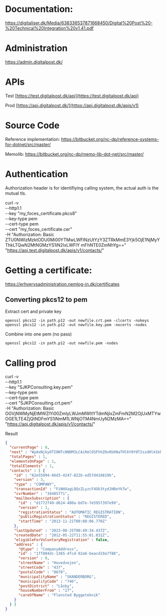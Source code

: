 # Documentation: 
https://digitaliser.dk/Media/638336537871668450/Digital%20Post%20-%20Technical%20Integration%20v1.41.pdf

# Administration
https://admin.digitalpost.dk/ 
 
# APIs
Test 
[https://test.digitalpost.dk/api](https://test.digitalpost.dk/api)

Prod
[https://api.digitalpost.dk/](https://api.digitalpost.dk/apis/v1)


# Source Code
Reference implementation: 
https://bitbucket.org/nc-dp/reference-systems-for-dotnet/src/master/

Memolib:
https://bitbucket.org/nc-dp/memo-lib-dot-net/src/master/ 


# Authentication
Authorization header is for identifiying calling system, the actual auth is the mutual tls. 

curl -v \
--http1.1 \
--key "my_foces_certificate.pkcs8" \
--key-type pem \
--cert-type pem \
--cert "my_foces_certificate.cer" \
-H "Authorization: Basic
ZTU0NWIzMzktODU0Mi00YTMwLWFlNzUtYzY3ZTRkMmE3Yjk5OjE1NjMyYThkLTQwN2MtNGMzYS1iN2IxLWFlY
mFhNTE0ZmNhYg==" \
"https://api.test.digitalpost.dk/apis/v1/contacts/"


# Getting a certificate: 
https://erhvervsadministration.nemlog-in.dk/certificates 

## Converting pkcs12 to pem 

Extract cert and private key
```
openssl pkcs12 -in path.p12 -out newfile.crt.pem -clcerts -nokeys
openssl pkcs12 -in path.p12 -out newfile.key.pem -nocerts -nodes
```
Combine into one pem (no pass)
```
openssl pkcs12 -in path.p12 -out newfile.pem -nodes
```


# Calling prod

curl -v \
--http1.1 \
--key "SJKPConsulting.key.pem" \
--key-type pem \
--cert-type pem \
--cert "SJKPConsulting.crt.pem" \
-H "Authorization: Basic OGVjNWMyNjEtMWZlYi00ZmIyLWJmMWItYTdmNjIxZmFmN2M2OjUxMTYwOGE1LTE4ZjQtNDFmYS1iNmM1LWNjOTM4NmUyN2MzMA==" \
"https://api.digitalpost.dk/apis/v1/contacts/"


Result
```json
{
  "currentPage" : 0,
  "next" : "WyAxNjkyOTI0NTc0NDM3LCAiRmlOSFhhZ0xRUXNaTHl6Y0Y0T2szdHlkSkhCb1lrVHciIF0=",
  "totalPages" : 1,
  "elementsOnPage" : 1,
  "totalElements" : 1,
  "contacts" : [ {
    "id" : "62e55094-66d3-4247-822b-ed57d416819b",
    "version" : 3,
    "type" : "COMPANY",
    "transactionId" : "FiNHXagLQQsZLyzcF4Ok3tydJHBoYkTw",
    "cvrNumber" : "34485771",
    "mailboxSubscription" : {
      "id" : "d1772f49-d624-480a-bd7e-7e5957397e99",
      "version" : 1,
      "registrationStatus" : "AUTOMATIC_REGISTRATION",
      "publicRegistrationStatus" : "REGISTERED",
      "startTime" : "2013-11-21T00:08:06.770Z"
    },
    "lastUpdated" : "2023-08-25T00:49:34.437Z",
    "createdDate" : "2012-05-22T11:55:01.832Z",
    "eligibleForVoluntaryRegistration" : false,
    "address" : {
      "@type" : "CompanyAddress",
      "id" : "1ff804dc-1365-4fcd-92a6-beacd19a7f88",
      "version" : 0,
      "streetName" : "Hovedvejen",
      "streetCode" : "437",
      "postalCode" : "8670",
      "municipalityName" : "SKANDERBORG",
      "municipalityCode" : "746",
      "postDistrict" : "Låsby",
      "houseNumberFrom" : "17",
      "careOfName" : "Flensted Byggeteknik"
    }
  } ]
}
``` 
